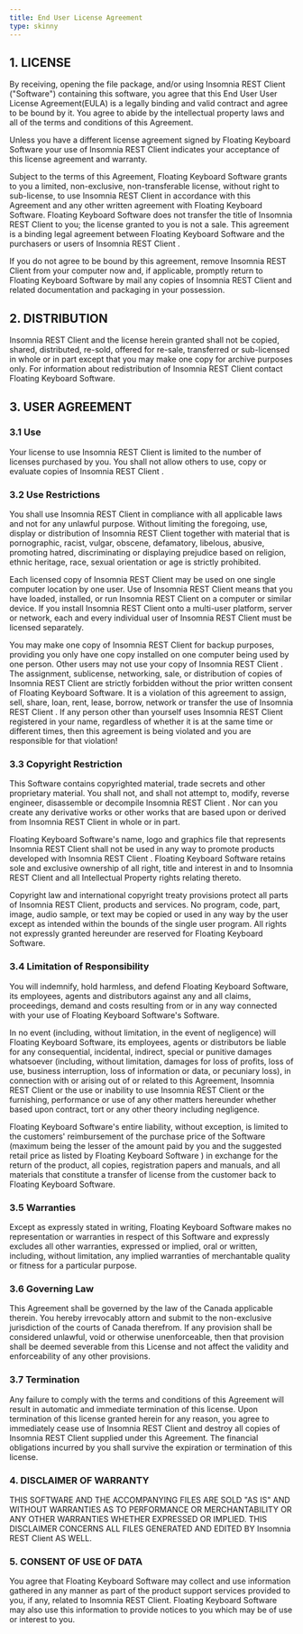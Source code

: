 ```yaml
---
title: End User License Agreement
type: skinny
---
```


## 1. LICENSE

By receiving, opening the file package, and/or using Insomnia REST Client ("Software") containing this software, you agree that this End User User License Agreement(EULA) is a legally binding and valid contract and agree to be bound by it. You agree to abide by the intellectual property laws and all of the terms and conditions of this Agreement.

Unless you have a different license agreement signed by Floating Keyboard Software your use of Insomnia REST Client indicates your acceptance of this license agreement and warranty.

Subject to the terms of this Agreement, Floating Keyboard Software grants to you a limited, non-exclusive, non-transferable license, without right to sub-license, to use Insomnia REST Client in accordance with this Agreement and any other written agreement with Floating Keyboard Software. Floating Keyboard Software does not transfer the title of Insomnia REST Client to you; the license granted to you is not a sale. This agreement is a binding legal agreement between Floating Keyboard Software and the purchasers or users of Insomnia REST Client .

If you do not agree to be bound by this agreement, remove Insomnia REST Client from your computer now and, if applicable, promptly return to Floating Keyboard Software by mail any copies of Insomnia REST Client and related documentation and packaging in your possession.

## 2. DISTRIBUTION

Insomnia REST Client and the license herein granted shall not be copied, shared, distributed, re-sold, offered for re-sale, transferred or sub-licensed in whole or in part except that you may make one copy for archive purposes only. For information about redistribution of Insomnia REST Client contact Floating Keyboard Software.

## 3. USER AGREEMENT

### 3.1 Use

Your license to use Insomnia REST Client is limited to the number of licenses purchased by you. You shall not allow others to use, copy or evaluate copies of Insomnia REST Client .

### 3.2 Use Restrictions

You shall use Insomnia REST Client in compliance with all applicable laws and not for any unlawful purpose. Without limiting the foregoing, use, display or distribution of Insomnia REST Client together with material that is pornographic, racist, vulgar, obscene, defamatory, libelous, abusive, promoting hatred, discriminating or displaying prejudice based on religion, ethnic heritage, race, sexual orientation or age is strictly prohibited.

Each licensed copy of Insomnia REST Client may be used on one single computer location by one user. Use of Insomnia REST Client means that you have loaded, installed, or run Insomnia REST Client on a computer or similar device. If you install Insomnia REST Client onto a multi-user platform, server or network, each and every individual user of Insomnia REST Client must be licensed separately.

You may make one copy of Insomnia REST Client for backup purposes, providing you only have one copy installed on one computer being used by one person. Other users may not use your copy of Insomnia REST Client . The assignment, sublicense, networking, sale, or distribution of copies of Insomnia REST Client are strictly forbidden without the prior written consent of Floating Keyboard Software. It is a violation of this agreement to assign, sell, share, loan, rent, lease, borrow, network or transfer the use of Insomnia REST Client . If any person other than yourself uses Insomnia REST Client registered in your name, regardless of whether it is at the same time or different times, then this agreement is being violated and you are responsible for that violation!

### 3.3 Copyright Restriction

This Software contains copyrighted material, trade secrets and other proprietary material. You shall not, and shall not attempt to, modify, reverse engineer, disassemble or decompile Insomnia REST Client . Nor can you create any derivative works or other works that are based upon or derived from Insomnia REST Client in whole or in part.

Floating Keyboard Software's name, logo and graphics file that represents Insomnia REST Client shall not be used in any way to promote products developed with Insomnia REST Client . Floating Keyboard Software retains sole and exclusive ownership of all right, title and interest in and to Insomnia REST Client and all Intellectual Property rights relating thereto.

Copyright law and international copyright treaty provisions protect all parts of Insomnia REST Client, products and services. No program, code, part, image, audio sample, or text may be copied or used in any way by the user except as intended within the bounds of the single user program. All rights not expressly granted hereunder are reserved for Floating Keyboard Software.

### 3.4 Limitation of Responsibility

You will indemnify, hold harmless, and defend Floating Keyboard Software, its employees, agents and distributors against any and all claims, proceedings, demand and costs resulting from or in any way connected with your use of Floating Keyboard Software's Software.

In no event (including, without limitation, in the event of negligence) will Floating Keyboard Software, its employees, agents or distributors be liable for any consequential, incidental, indirect, special or punitive damages whatsoever (including, without limitation, damages for loss of profits, loss of use, business interruption, loss of information or data, or pecuniary loss), in connection with or arising out of or related to this Agreement, Insomnia REST Client or the use or inability to use Insomnia REST Client or the furnishing, performance or use of any other matters hereunder whether based upon contract, tort or any other theory including negligence.

Floating Keyboard Software's entire liability, without exception, is limited to the customers' reimbursement of the purchase price of the Software (maximum being the lesser of the amount paid by you and the suggested retail price as listed by Floating Keyboard Software ) in exchange for the return of the product, all copies, registration papers and manuals, and all materials that constitute a transfer of license from the customer back to Floating Keyboard Software.

### 3.5 Warranties

Except as expressly stated in writing, Floating Keyboard Software makes no representation or warranties in respect of this Software and expressly excludes all other warranties, expressed or implied, oral or written, including, without limitation, any implied warranties of merchantable quality or fitness for a particular purpose.

### 3.6 Governing Law

This Agreement shall be governed by the law of the Canada applicable therein. You hereby irrevocably attorn and submit to the non-exclusive jurisdiction of the courts of Canada therefrom. If any provision shall be considered unlawful, void or otherwise unenforceable, then that provision shall be deemed severable from this License and not affect the validity and enforceability of any other provisions.

### 3.7 Termination

Any failure to comply with the terms and conditions of this Agreement will result in automatic and immediate termination of this license. Upon termination of this license granted herein for any reason, you agree to immediately cease use of Insomnia REST Client and destroy all copies of Insomnia REST Client supplied under this Agreement. The financial obligations incurred by you shall survive the expiration or termination of this license.

### 4. DISCLAIMER OF WARRANTY

THIS SOFTWARE AND THE ACCOMPANYING FILES ARE SOLD "AS IS" AND WITHOUT WARRANTIES AS TO PERFORMANCE OR MERCHANTABILITY OR ANY OTHER WARRANTIES WHETHER EXPRESSED OR IMPLIED. THIS DISCLAIMER CONCERNS ALL FILES GENERATED AND EDITED BY Insomnia REST Client AS WELL.

### 5. CONSENT OF USE OF DATA

You agree that Floating Keyboard Software may collect and use information gathered in any manner as part of the product support services provided to you, if any, related to Insomnia REST Client. Floating Keyboard Software may also use this information to provide notices to you which may be of use or interest to you.
 	

